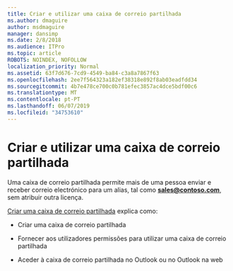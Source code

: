 ```yaml
---
title: Criar e utilizar uma caixa de correio partilhada
ms.author: dmaguire
author: msdmaguire
manager: dansimp
ms.date: 2/8/2018
ms.audience: ITPro
ms.topic: article
ROBOTS: NOINDEX, NOFOLLOW
localization_priority: Normal
ms.assetid: 63f7d676-7cd9-4549-ba84-c3a8a7867f63
ms.openlocfilehash: 2ee7f564323a182ef38318e892f8ab03eadfdd34
ms.sourcegitcommit: 4b7e478ce700c0b781efec3857ac4dce5bdf00c6
ms.translationtype: MT
ms.contentlocale: pt-PT
ms.lasthandoff: 06/07/2019
ms.locfileid: "34753610"
---
```

# <a name="create-and-use-a-shared-mailbox"></a>Criar e utilizar uma caixa de correio partilhada

Uma caixa de correio partilhada permite mais de uma pessoa enviar e receber correio electrónico para um alias, tal como **sales@contoso.com**, sem atribuir outra licença.
  
[Criar uma caixa de correio partilhada](https://support.office.com/article/Create-a-shared-mailbox-871a246d-3acd-4bba-948e-5de8be0544c9) explica como: 
  
- Criar uma caixa de correio partilhada
    
- Fornecer aos utilizadores permissões para utilizar uma caixa de correio partilhada
    
- Aceder à caixa de correio partilhada no Outlook ou no Outlook na web
    

